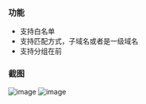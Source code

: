 ### 功能
- 支持白名单
- 支持匹配方式，子域名或者是一级域名
- 支持分组在前
### 截图
![image](https://github.com/user-attachments/assets/6f506bc6-4234-4bfa-895a-377b6f561abe)
![image](https://github.com/user-attachments/assets/2dea8178-459d-453d-98c0-422c925f7ba9)
